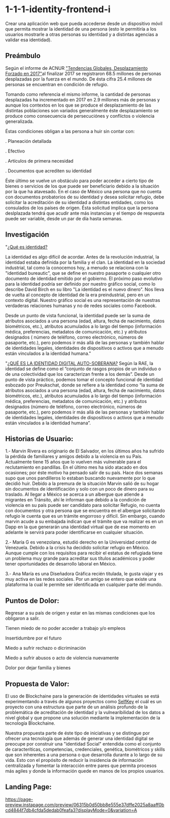 # 1-1-1-identity-frontend-i
Crear una aplicación web que pueda accederse desde un dispositivo móvil que permita mostrar la identidad de una persona (esto le permitiría a los usuarios mostrarle a otras personas su identidad y a distintas agencias a validar esa identidad).

## **Preámbulo**

Según el informe de ACNUR ["Tendencias Globales, Desplazamiento Forzado en 2017"](https://eacnur.org/files/tendencias_acnur_refugiados_2017.pdf)al finalizar 2017 se registraron 68.5 millones de personas desplazadas por la fuerza en el mundo. De ésta cifra 25.4 millones de personas se encuentran en condición de refugio.

Tomando como referencia el mismo informe, la cantidad de personas desplazadas ha incrementado en 2017 en 2.9 millones más de personas y aunque los contextos en los que se produce el desplazamiento de las distintas poblaciones son variados generalmente éste desplazamiento se produce como consecuencia de persecuciónes y conflictos o  violencia generalizada. 

Éstas condiciones obligan a las persona a huir sin contar con:


. Planeación detallada 

. Efectivo

. Artículos de primera necesidad

. Documentos que acrediten su identidad


Éste último se vuelve un obstáculo para poder acceder a cierto tipo de bienes o servicios de los que puede ser beneficiario debido a la situación por la que ha atavesado. En el caso de México una persona que no cuenta con documentos probatorios de su identidad y desea solicitar refugio, debe solicitar la acreditación de su identidad a distintas entidades, como los consulados de los países de origen. Ésta solicitud implica que la persona deslplazada tendrá que acudir ante más instancias y el tiempo de respuesta puede ser variable, desde un par de día hasta semanas.

## **Investigación**


"[¿Qué es identidad?](https://medium.com/@AlexPreukschat/self-sovereign-identity-a-guide-to-privacy-for-your-digital-identity-5b9e95677778)

La identidad es algo difícil de acordar. Antes de la revolución industrial, la identidad estaba definida por la familia y el clan. La identidad en la sociedad industrial, tal como la conocemos hoy, a menudo se relaciona con la "identidad bureautic", que se define en nuestro pasaporte o cualquier otro documento de identidad emitido por el gobierno. El próximo paso evolutivo para la identidad podría ser definido por nuestro gráfico social, como lo describe David Birch en su libro "La identidad es el nuevo dinero". Nos lleva de vuelta al concepto de identidad de la era preindustrial, pero en un contexto digital. Nuestro gráfico social es una representación de nuestras verdaderas relaciones humanas y no de redes sociales como Facebook.


Desde un punto de vista funcional, la identidad puede ser la suma de atributos asociados a una persona (edad, altura, fecha de nacimiento, datos biométricos, etc.), atributos acumulados a lo largo del tiempo (información médica, preferencias, metadatos de comunicación, etc.) y atributos designados ( número de teléfono, correo electrónico, números de pasaporte, etc.), pero podemos ir más allá de las personas y también hablar de identidades legales, identidades de dispositivos o activos que a menudo están vinculados a la identidad humana."

"[¿QUÉ ES LA IDENTIDAD DIGITAL AUTO-SOBERANA?](https://www.criptonoticias.com/colecciones/blockchain-impulsa-identidad-digital-auto-soberana/)
Según la RAE, la identidad se define como el “conjunto de rasgos propios de un individuo o de una colectividad que los caracterizan frente a los demás”. Desde un punto de vista práctico, podemos tomar el concepto funcional de identidad esbozado por Preukschat, donde se refiere a la identidad como “la suma de atributos asociados a una persona (edad, altura, fecha de nacimiento, datos biométricos, etc.), atributos acumulados a lo largo del tiempo (información médica, preferencias, metadatos de comunicación, etc.) y atributos designados (número de teléfono, correo electrónico, números de pasaporte, etc.), pero podemos ir más allá de las personas y también hablar de identidades legales, identidades de dispositivos o activos que a menudo están vinculados a la identidad humana”.


## **Historias de Usuario:**

1.- Marvin Rivera es originario de El Salvador,  en los últimos años ha sufrido la pérdida de familiares y amigos debido a la violencia en su País. Actualmente tiene 15 años que lo vuelven más vulnerable para el reclutamiento en pandillas. En el último mes ha sido atacado en dos ocasiones; por éste motivo ha pensado salir de su país. Hace dos semanas supo que unos pandilleros lo estaban buscando nuevamente por lo que decidió huir. Debido a la premura de la situación Marvin salió de su hogar sin documentos de identificación y solo con un poco de dinero para su traslado. Al llegar a México se acerca a un albergue que atiende a migrantes en Tránsito, ahí le informan que debido a la condición de violencia en su país puede ser candidato para solicitar Refugio, no cuenta con documentos y otra persona que se encuentra en el albergue solicitando refugio le cuenta que es un trámite engorroso y difícil. Sin embargo, cuando marvin acude a su embajada indican que el trámite que va realizar es en un Dapp en la que generarán una identidad virtual que de ese momento en adelante le servirá para poder identificarse en cualquier situación.


2.- María G es venezolana, estudió derecho en la Universidad central de Venezuela. Debido a la crisis ha decidido solicitar refugio en México. Aunque cumple con los requisitos para recibir el estatus de refugiada tiene un problema muy grande para acreditar sus títulos académicos y poder tener oportunidades de desarrollo laboral en México.


3.- Ana María es una Diseñadora Gráfica recién titulada, le gusta viajar y es muy activa en las redes sociales. Por un amigo se entero que existe una plataforma la cual le permite ser identificada en cualquier parte del mundo.

## **Puntos de Dolor:**

Regresar a su país de origen y estar en las mismas condiciones que los obligaron a salir.


Tienen miedo de no poder acceder a trabajo y/o empleos 


Insertidumbre por el futuro


Miedo a sufrir rechazo o dicriminación


Miedo a sufrir abusos o acto de violencia nuevamente


Dolor por dejar familia y bienes


## **Propuesta de Valor:**

El uso de Blockchaine para la generación de identidades virtuales se está experimentando a través de algunos proyectos como [SelfKey](https://selfkey.org/wp-content/uploads/2017/11/selfkey-whitepaper-es.pdf) el cuál es un proyecto con una estructura que parte de un análisis profundo de la problemática de acreditación de identidad y la vulnearibilidad de los datos a nivel global y que propone una solución mediante la implementación de la tecnología Blockchaine. 

Nuestra propuesta parte de éste tipo de iniciativas y se distingue por ofrecer una tecnología que además de generar una  identidad digital se preocupe por construir una "identidad Social" entendida como el conjunto de caracteríticas, competencias, credenciales, genética, biométricos y skills que son inherentes a una persona  o que desarrolla durante a lo largo de su vida.
Esto con el propósito de reducir la insidencia de información centralizada y fomentar la interacción entre pares que permita procesos más agiles y donde la información quede en manos de los propios usuarios.

## **Landing Page:**

https://page-preview.instapage.com/preview/06315b0d50bb8e555e37dffe2025a8aaff0bcd4844f7db4cfda5dedab0feafa3?displayMode=0&variation=A









